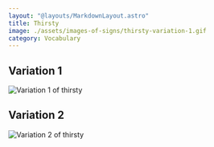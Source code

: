 ```yaml
---
layout: "@layouts/MarkdownLayout.astro"
title: Thirsty
image: ./assets/images-of-signs/thirsty-variation-1.gif
category: Vocabulary
---
```


## Variation 1

![Variation 1 of thirsty](@signs/thirsty-variation-1.gif)

## Variation 2

![Variation 2 of thirsty](@signs/thirsty-variation-2.gif)
